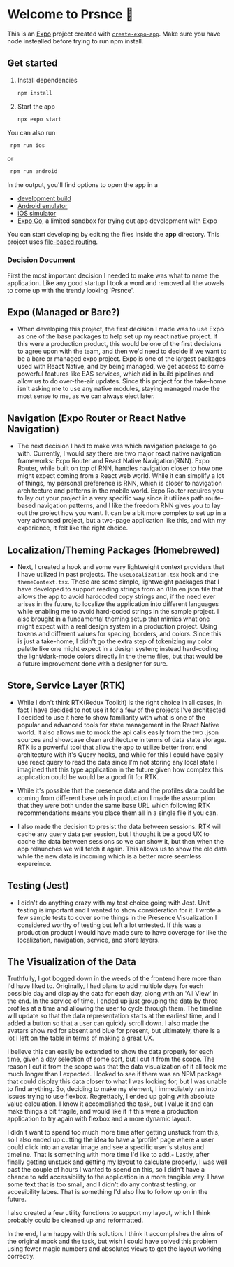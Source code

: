 # Welcome to Prsnce 👋

This is an [Expo](https://expo.dev) project created with [`create-expo-app`](https://www.npmjs.com/package/create-expo-app).
Make sure you have node instealled before trying to run npm install.

## Get started

1. Install dependencies

   ```bash
   npm install
   ```

2. Start the app

   ```bash
   npx expo start
   ```   

You can also run 
   ```bash
    npm run ios
   ```
or
   ```bash
    npm run android
   ```

In the output, you'll find options to open the app in a

- [development build](https://docs.expo.dev/develop/development-builds/introduction/)
- [Android emulator](https://docs.expo.dev/workflow/android-studio-emulator/)
- [iOS simulator](https://docs.expo.dev/workflow/ios-simulator/)
- [Expo Go](https://expo.dev/go), a limited sandbox for trying out app development with Expo

You can start developing by editing the files inside the **app** directory. This project uses [file-based routing](https://docs.expo.dev/router/introduction).

### Decision Document

First the most important decision I needed to make was what to name the application. Like any good startup I took a word and removed all the vowels to come up with the trendy looking 'Prsnce'.



## Expo (Managed or Bare?)
- When developing this project, the first decision I made was to use Expo as one of the base packages to help set up my react native project. If this were a production product, this would be one of the first decisions to agree upon with the team, and then we'd need to decide if we want to be a bare or managed expo project. Expo is one of the largest packages used with React Native, and by being managed, we get access to some powerful features like EAS services, which aid in build pipelines and allow us to do over-the-air updates. Since this project for the take-home isn't asking me to use any native modules, staying managed made the most sense to me, as we can always eject later.
## Navigation (Expo Router or React Native Navigation)
- The next decision I had to make was which navigation package to go with. Currently, I would say there are two major react native navigation frameworks: Expo Router and React Native Navigation(RNN). Expo Router, while built on top of RNN, handles navigation closer to how one might expect coming from a React web world. While it can simplify a lot of things, my personal preference is RNN, which is closer to navigation architecture and patterns in the mobile world. Expo Router requires you to lay out your project in a very specific way since it utilizes path route-based navigation patterns, and I like the freedom RNN gives you to lay out the project how you want. It can be a bit more complex to set up in a very advanced project, but a two-page application like this, and with my experience, it felt like the right choice.
## Localization/Theming Packages (Homebrewed)
- Next, I created a hook and some very lightweight context providers that I have utilized in past projects. The `useLocalization.tsx` hook and the `themeContext.tsx`. These are some simple, lightweight packages that I have developed to support reading strings from an i18n en.json file that allows the app to avoid hardcoded copy strings and, if the need ever arises in the future, to localize the application into different languages while enabling me to avoid hard-coded strings in the sample project. I also brought in a fundamental theming setup that mimics what one might expect with a real design system in a production project. Using tokens and different values for spacing, borders, and colors. Since this is just a take-home, I didn't go the extra step of tokenizing my color palette like one might expect in a design system; instead hard-coding the light/dark-mode colors directly in the theme files, but that would be a future improvement done with a designer for sure.
## Store, Service Layer (RTK)
- While I don't think RTK(Redux Toolkit) is the right choice in all cases, in fact I have decided to not use it for a few of the projects I've architected I decided to use it here to show familiarity with what is one of the popular and advanced tools for state management in the React Native world. It also allows me to mock the api calls easily from the two .json sources and showcase clean architecture in terms of data state storage. RTK is a powerful tool that allow the app to utilize better front end architecture with it's Query hooks, and while for this I could have easily use react query to read the data since I'm not storing any local state I imagined that this type application in the future given how complex this application could be would be a good fit for RTK.

- While it's possible that the presence data and the profiles data could be coming from different base urls in production I made the assumption that they were both under the same base URL which following RTK recommendations means you place them all in a single file if you can.

- I also made the decision to presist the data between sessions. RTK will cache any query data per session, but I thought it be a good UX to cache the data between sessions so we can show it, but then when the app relaunches we will fetch it again. This allows us to show the old data while the new data is incoming which is a better more seemless expereince.

## Testing (Jest)
- I didn't do anything crazy with my test choice going with Jest. Unit testing is important and I wanted to show consideration for it. I wrote a few sample tests to cover some things in the Presence Visualization I considered worthy of testing but left a lot untested. If this was a production product I would have made sure to have coverage for like the localization, navigation, service, and store layers. 

## The Visualization of the Data
Truthfully, I got bogged down in the weeds of the frontend here more than I'd have liked to. Originally, I had plans to add multiple days for each possible day and display the data for each day, along with an 'All View' in the end. In the service of time, I ended up just grouping the data by three profiles at a time and allowing the user to cycle through them. The timeline will update so that the data representation starts at the earliest time, and I added a button so that a user can quickly scroll down. I also made the avatars show red for absent and blue for present, but ultimately, there is a lot I left on the table in terms of making a great UX.

I believe this can easily be extended to show the data properly for each time, given a day selection of some sort, but I cut it from the scope. The reason I cut it from the scope was that the data visualization of it all took me much longer than I expected. I looked to see if there was an NPM package that could display this data closer to what I was looking for, but I was unable to find anything. So, deciding to make my element, I immediately ran into issues trying to use flexbox. Regrettably, I ended up going with absolute value calculation. I know it accomplished the task, but I value it and can make things a bit fragile, and would like it if this were a production application to try again with flexbox and a more dynamic layout. 

I didn't want to spend too much more time after getting unstuck from this, so I also ended up cutting the idea to have a 'profile' page where a user could click into an avatar image and see a specific user's status and timeline. That is something with more time I'd like to add.- Lastly, after finally getting unstuck and getting my layout to calculate properly, I was well past the couple of hours I wanted to spend on this, so I didn't have a chance to add accessibility to the application in a more tangible way. I have some text that is too small, and I didn't do any contrast testing, or accesibility labes. That is something I'd also like to follow up on in the future.

I also created a few utility functions to support my layout, which I think probably could be cleaned up and reformatted.

In the end, I am happy with this solution. I think it accomplishes the aims of the original mock and the task, but wish I could have solved this problem using fewer magic numbers and absolutes views to get the layout working correctly. 